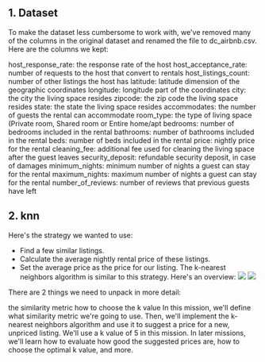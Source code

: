 ## 1. Dataset
To make the dataset less cumbersome to work with, we've removed many of the columns in the original dataset and renamed the file to dc_airbnb.csv. Here are the columns we kept:

host_response_rate: the response rate of the host
host_acceptance_rate: number of requests to the host that convert to rentals
host_listings_count: number of other listings the host has
latitude: latitude dimension of the geographic coordinates
longitude: longitude part of the coordinates
city: the city the living space resides
zipcode: the zip code the living space resides
state: the state the living space resides
accommodates: the number of guests the rental can accommodate
room_type: the type of living space (Private room, Shared room or Entire home/apt
bedrooms: number of bedrooms included in the rental
bathrooms: number of bathrooms included in the rental
beds: number of beds included in the rental
price: nightly price for the rental
cleaning_fee: additional fee used for cleaning the living space after the guest leaves
security_deposit: refundable security deposit, in case of damages
minimum_nights: minimum number of nights a guest can stay for the rental
maximum_nights: maximum number of nights a guest can stay for the rental
number_of_reviews: number of reviews that previous guests have left

## 2. knn
Here's the strategy we wanted to use:

- Find a few similar listings.
- Calculate the average nightly rental price of these listings.
- Set the average price as the price for our listing.
The k-nearest neighbors algorithm is similar to this strategy. Here's an overview:
![](https://s3.amazonaws.com/dq-content/knn_infographic.png)
![](https://s3.amazonaws.com/dq-content/knn_infographic.png)

There are 2 things we need to unpack in more detail:

the similarity metric
how to choose the k value
In this mission, we'll define what similarity metric we're going to use. Then, we'll implement the k-nearest neighbors algorithm and use it to suggest a price for a new, unpriced listing. We'll use a k value of 5 in this mission. In later missions, we'll learn how to evaluate how good the suggested prices are, how to choose the optimal k value, and more.
